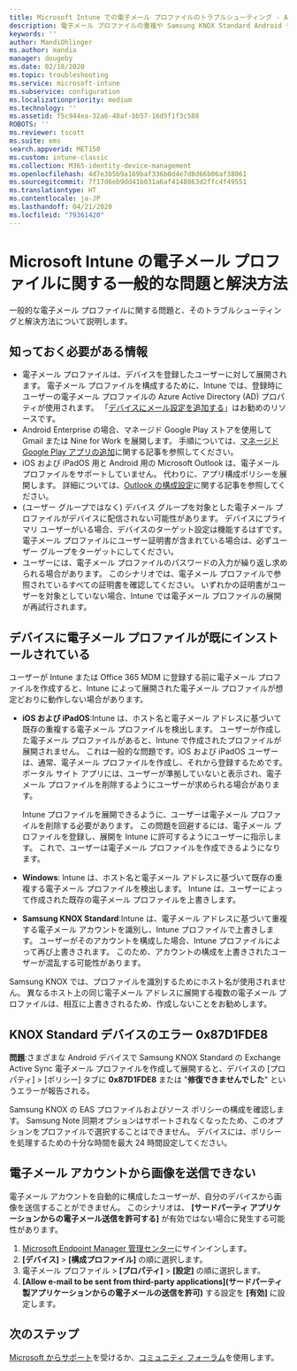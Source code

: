 ```yaml
---
title: Microsoft Intune での電子メール プロファイルのトラブルシューティング - Azure | Microsoft Docs
description: 電子メール プロファイルの重複や Samsung KNOX Standard Android デバイスでのエラーなど、Microsoft Intune の電子メール プロファイルに関する一般的な問題と解決方法について説明します。
keywords: ''
author: MandiOhlinger
ms.author: mandia
manager: dougeby
ms.date: 02/18/2020
ms.topic: troubleshooting
ms.service: microsoft-intune
ms.subservice: configuration
ms.localizationpriority: medium
ms.technology: ''
ms.assetid: f5c944ea-32a6-48af-bb57-16d5f1f3c588
ROBOTS: ''
ms.reviewer: tscott
ms.suite: ems
search.appverid: MET150
ms.custom: intune-classic
ms.collection: M365-identity-device-management
ms.openlocfilehash: 4d7e3b5b9a169baf336b0d4e7d8d66b06af38061
ms.sourcegitcommit: 7f17d6eb9dd41b031a6af4148863d2ffc4f49551
ms.translationtype: HT
ms.contentlocale: ja-JP
ms.lasthandoff: 04/21/2020
ms.locfileid: "79361420"
---
```

# <a name="common-issues-and-resolutions-with-email-profiles-in-microsoft-intune"></a>Microsoft Intune の電子メール プロファイルに関する一般的な問題と解決方法

一般的な電子メール プロファイルに関する問題と、そのトラブルシューティングと解決方法について説明します。

## <a name="what-you-need-to-know"></a>知っておく必要がある情報

- 電子メール プロファイルは、デバイスを登録したユーザーに対して展開されます。 電子メール プロファイルを構成するために、Intune では、登録時にユーザーの電子メール プロファイルの Azure Active Directory (AD) プロパティが使用されます。 「[デバイスにメール設定を追加する](email-settings-configure.md)」はお勧めのリソースです。
- Android Enterprise の場合、マネージド Google Play ストアを使用して Gmail または Nine for Work を展開します。 手順については、[マネージド Google Play アプリの追加](../apps/apps-add-android-for-work.md)に関する記事を参照してください。
- iOS および iPadOS 用と Android 用の Microsoft Outlook は、電子メール プロファイルをサポートしていません。 代わりに、アプリ構成ポリシーを展開します。 詳細については、[Outlook の構成設定](../apps/app-configuration-policies-outlook.md)に関する記事を参照してください。
- (ユーザー グループではなく) デバイス グループを対象とした電子メール プロファイルがデバイスに配信されない可能性があります。 デバイスにプライマリ ユーザーがいる場合、デバイスのターゲット設定は機能するはずです。 電子メール プロファイルにユーザー証明書が含まれている場合は、必ずユーザー グループをターゲットにしてください。
- ユーザーには、電子メール プロファイルのパスワードの入力が繰り返し求められる場合があります。 このシナリオでは、電子メール プロファイルで参照されているすべての証明書を確認してください。 いずれかの証明書がユーザーを対象としていない場合、Intune では電子メール プロファイルの展開が再試行されます。

## <a name="device-already-has-an-email-profile-installed"></a>デバイスに電子メール プロファイルが既にインストールされている

ユーザーが Intune または Office 365 MDM に登録する前に電子メール プロファイルを作成すると、Intune によって展開された電子メール プロファイルが想定どおりに動作しない場合があります。

- **iOS および iPadOS**:Intune は、ホスト名と電子メール アドレスに基づいて既存の重複する電子メール プロファイルを検出します。 ユーザーが作成した電子メール プロファイルがあると、Intune で作成されたプロファイルが展開されません。 これは一般的な問題です。iOS および iPadOS ユーザーは、通常、電子メール プロファイルを作成し、それから登録するためです。 ポータル サイト アプリには、ユーザーが準拠していないと表示され、電子メール プロファイルを削除するようにユーザーが求められる場合があります。

  Intune プロファイルを展開できるように、ユーザーは電子メール プロファイルを削除する必要があります。 この問題を回避するには、電子メール プロファイルを登録し、展開を Intune に許可するようにユーザーに指示します。 これで、ユーザーは電子メール プロファイルを作成できるようになります。

- **Windows**: Intune は、ホスト名と電子メール アドレスに基づいて既存の重複する電子メール プロファイルを検出します。 Intune は、ユーザーによって作成された既存の電子メール プロファイルを上書きします。

- **Samsung KNOX Standard**:Intune は、電子メール アドレスに基づいて重複する電子メール アカウントを識別し、Intune プロファイルで上書きします。 ユーザーがそのアカウントを構成した場合、Intune プロファイルによって再び上書きされます。 このため、アカウントの構成を上書きされたユーザーが混乱する可能性があります。

Samsung KNOX では、プロファイルを識別するためにホスト名が使用されません。 異なるホスト上の同じ電子メール アドレスに展開する複数の電子メール プロファイルは、相互に上書きされるため、作成しないことをお勧めします。

## <a name="error-0x87d1fde8-for-knox-standard-device"></a>KNOX Standard デバイスのエラー 0x87D1FDE8

**問題**:さまざまな Android デバイスで Samsung KNOX Standard の Exchange Active Sync 電子メール プロファイルを作成して展開すると、デバイスの [プロパティ] > [ポリシー] タブに **0x87D1FDE8** または "**修復できませんでした**" というエラーが報告される。

Samsung KNOX の EAS プロファイルおよびソース ポリシーの構成を確認します。 Samsung Note 同期オプションはサポートされなくなったため、このオプションをプロファイルで選択することはできません。 デバイスには、ポリシーを処理するための十分な時間を最大 24 時間設定してください。

## <a name="unable-to-send-images-from--email-account"></a>電子メール アカウントから画像を送信できない

電子メール アカウントを自動的に構成したユーザーが、自分のデバイスから画像を送信することができません。 このシナリオは、 **[サードパーティ アプリケーションからの電子メール送信を許可する]** が有効ではない場合に発生する可能性があります。

1. [Microsoft Endpoint Manager 管理センター](https://go.microsoft.com/fwlink/?linkid=2109431)にサインインします。
2. **[デバイス]**  >  **[構成プロファイル]** の順に選択します。
3. 電子メール プロファイル > **[プロパティ]**  >  **[設定]** の順に選択します。
4. **[Allow e-mail to be sent from third-party applications]\(サードパーティ製アプリケーションからの電子メールの送信を許可\)** する設定を **[有効]** に設定します。

## <a name="next-steps"></a>次のステップ

[Microsoft からサポート](../fundamentals/get-support.md)を受けるか、[コミュニティ フォーラム](https://social.technet.microsoft.com/Forums/en-US/home?category=microsoftintune)を使用します。
